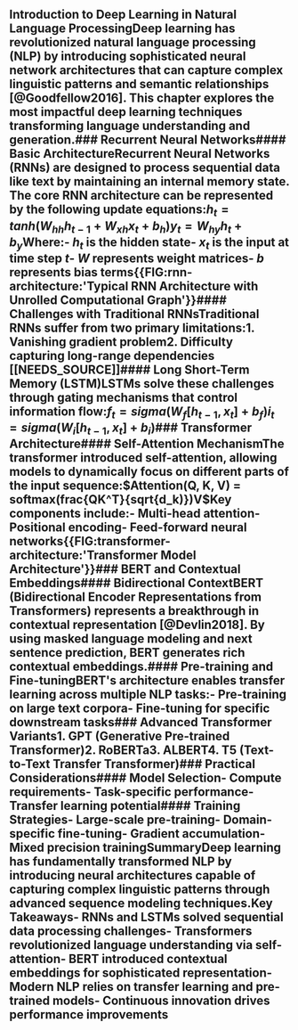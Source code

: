 ## Introduction to Deep Learning in Natural Language ProcessingDeep learning has revolutionized natural language processing (NLP) by introducing sophisticated neural network architectures that can capture complex linguistic patterns and semantic relationships [@Goodfellow2016]. This chapter explores the most impactful deep learning techniques transforming language understanding and generation.### Recurrent Neural Networks#### Basic ArchitectureRecurrent Neural Networks (RNNs) are designed to process sequential data like text by maintaining an internal memory state. The core RNN architecture can be represented by the following update equations:$h_t = tanh(W_{hh} h_{t-1} + W_{xh} x_t + b_h)$$y_t = W_{hy} h_t + b_y$Where:- $h_t$ is the hidden state- $x_t$ is the input at time step $t$- $W$ represents weight matrices- $b$ represents bias terms{{FIG:rnn-architecture:'Typical RNN Architecture with Unrolled Computational Graph'}}#### Challenges with Traditional RNNsTraditional RNNs suffer from two primary limitations:1. Vanishing gradient problem2. Difficulty capturing long-range dependencies [[NEEDS_SOURCE]]#### Long Short-Term Memory (LSTM)LSTMs solve these challenges through gating mechanisms that control information flow:$f_t = sigma(W_f [h_{t-1}, x_t] + b_f)$$i_t = sigma(W_i [h_{t-1}, x_t] + b_i)$### Transformer Architecture#### Self-Attention MechanismThe transformer introduced self-attention, allowing models to dynamically focus on different parts of the input sequence:$Attention(Q, K, V) = softmax(frac{QK^T}{sqrt{d_k)})V$Key components include:- Multi-head attention- Positional encoding- Feed-forward neural networks{{FIG:transformer-architecture:'Transformer Model Architecture'}}### BERT and Contextual Embeddings#### Bidirectional ContextBERT (Bidirectional Encoder Representations from Transformers) represents a breakthrough in contextual representation [@Devlin2018]. By using masked language modeling and next sentence prediction, BERT generates rich contextual embeddings.#### Pre-training and Fine-tuningBERT's architecture enables transfer learning across multiple NLP tasks:- Pre-training on large text corpora- Fine-tuning for specific downstream tasks### Advanced Transformer Variants1. GPT (Generative Pre-trained Transformer)2. RoBERTa3. ALBERT4. T5 (Text-to-Text Transfer Transformer)### Practical Considerations#### Model Selection- Compute requirements- Task-specific performance- Transfer learning potential#### Training Strategies- Large-scale pre-training- Domain-specific fine-tuning- Gradient accumulation- Mixed precision training**Summary**Deep learning has fundamentally transformed NLP by introducing neural architectures capable of capturing complex linguistic patterns through advanced sequence modeling techniques.**Key Takeaways**- RNNs and LSTMs solved sequential data processing challenges- Transformers revolutionized language understanding via self-attention- BERT introduced contextual embeddings for sophisticated representation- Modern NLP relies on transfer learning and pre-trained models- Continuous innovation drives performance improvements